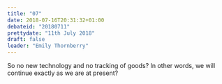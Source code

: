 ```yaml
---
title: "07"
date: 2018-07-16T20:31:32+01:00
debateid: "20180711"
prettydate: "11th July 2018"
draft: false
leader: "Emily Thornberry"
---
```


So no new technology and no tracking of goods? In other words, we will continue exactly as we are at present?